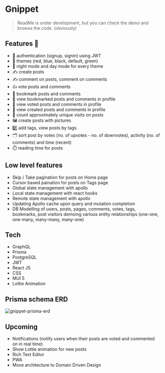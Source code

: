 # Gnippet 

> ReadMe is under development, but you can check the demo and browse the code. (obviously)

## Features 🚀

- 👤 authentication (signup, signin) using JWT
- 🎨 themes (red, blue, black, default, green)
- 🌙 night mode and day mode for every theme
- ✍️ create posts
- ✍️ comment on posts, comment on comments
- 👍 vote posts and comments
- 🔖 bookmark posts and comments
- 👀 view bookmarked posts and comments in profile
- 👀 view voted posts and comments in profile
- 👀 view created posts and comments in profile
- 🧮 count approximately unique visits on posts
- 🖼️ create posts with pictures
- #️⃣ add tags, view posts by tags
- 🗂️ sort post by votes (no. of upvotes - no. of downvotes), activity (no. of comments) and time (recent)
- ⏱️ reading time for posts

## Low level features

- Skip / Take pagination for posts on Home page
- Cursor based paination for posts on Tags page
- Global state management with apollo
- Local state management with react hooks
- Remote state management with apollo
- Updating Apollo cache upon query and mutation completion
- DB Modelling of users, posts, pages, comments, votes, tags, bookmarks, post visitors demoing various entity relationships (one-one, one-many, many-many, many-one)

## Tech

- GraphQL
- Prisma
- PostgreSQL
- JWT
- React JS
- CSS
- MUI 5
- Lottie Animation

## Prisma schema ERD

![gnippet-prisma-erd](https://user-images.githubusercontent.com/12322728/182235092-18c0d750-2659-46c3-a325-cf1db9a6b441.svg)

## Upcoming 

- Notifications (notify users when their posts are voted and commented on in real time)
- Show Lottie animation for new posts
- Rich Text Editor
- PWA
- Move architecture to Domain Driven Design
